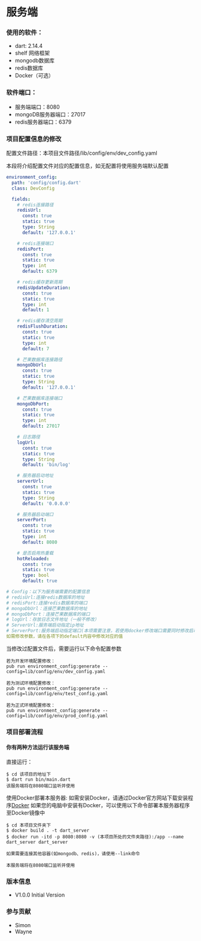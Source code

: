 # 服务端

### 使用的软件：

- dart: 2.14.4
- shelf 网络框架
- mongodb数据库
- redis数据库
- Docker（可选）


### 软件端口：

- 服务端端口：8080
- mongoDB服务器端口：27017
- redis服务器端口：6379



### 项目配置信息的修改

配置文件路径：本项目文件路径/lib/config/env/dev_config.yaml

本段将介绍配置文件对应的配置信息，如无配置将使用服务端默认配置

```yaml
environment_config:
  path: 'config/config.dart'
  class: DevConfig

  fields:
    # redis连接路径
    redisUrl:
      const: true
      static: true
      type: String
      default: '127.0.0.1'

    # redis连接端口
    redisPort:
      const: true
      static: true
      type: int
      default: 6379

    # redis缓存更新周期
    redisUpdateDuration:
      const: true
      static: true
      type: int
      default: 1

    # redis缓存清空周期
    redisFlushDuration:
      const: true
      static: true
      type: int
      default: 7

    # 芒果数据库连接路径
    mongoDbUrl:
      const: true
      static: true
      type: String
      default: '127.0.0.1'

    # 芒果数据库连接端口
    mongoDbPort:
      const: true
      static: true
      type: int
      default: 27017

    # 日志路径
    logUrl:
      const: true
      static: true
      type: String
      default: 'bin/log'

    # 服务器启动地址
    serverUrl:
      const: true
      static: true
      type: String
      default: '0.0.0.0'

    # 服务器启动端口
    serverPort:
      const: true
      static: true
      type: int
      default: 8080

    # 是否启用热重载
    hotReloaded:
      const: true
      static: true
      type: bool
      default: true

# Config：以下为服务端需要的配置信息
# redisUrl:连接redis数据库的地址
# redisPort:连接redis数据库的端口
# mongoDbUrl：连接芒果数据库的地址
# mongoDbPort：连接芒果数据库的端口
# logUrl：存放日志文件地址（一般不修改）
# ServerUrl:服务端启动指定ip地址
# ServerPort:服务端启动指定端口(本项需要注意，若使用docker修改端口需要同时修改启动参数)
如需修改参数，请在各项下的default内容中修改对应的值
```

当修改过配置文件后，需要运行以下命令配置参数

```shell
若为开发环境配置修改：
pub run environment_config:generate --config=lib/config/env/dev_config.yaml

若为测试环境配置修改：
pub run environment_config:generate --config=lib/config/env/test_config.yaml

若为正式环境配置修改：
pub run environment_config:generate --config=lib/config/env/prod_config.yaml
```



### 项目部署流程

#### 你有两种方法运行该服务端

直接运行：

```shell
$ cd 该项目的地址下
$ dart run bin/main.dart
该服务端将在8080端口监听并使用
```



使用Docker部署本服务器:
如需安装Docker，请通过Docker官方网站下载安装程序[Docker](https://www.docker.com/)
如果您的电脑中安装有Docker，可以使用以下命令部署本服务器程序至Docker镜像中

```shell
$ cd 本项目文件夹下
$ docker build . -t dart_server
$ docker run -itd -p 8080:8080 -v (本项目所处的文件夹路径):/app --name dart_server dart_server

如果需要连接其他容器(如mongodb、redis)，请使用--link命令

本服务端将在8080端口监听并使用
```



### 版本信息

- V1.0.0 Initial Version



### 参与贡献

- Simon
- Wayne
